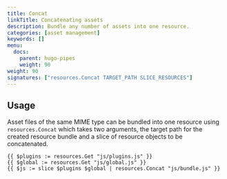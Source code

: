 ```yaml
---
title: Concat
linkTitle: Concatenating assets
description: Bundle any number of assets into one resource.
categories: [asset management]
keywords: []
menu:
  docs:
    parent: hugo-pipes
    weight: 90
weight: 90
signatures: ["resources.Concat TARGET_PATH SLICE_RESOURCES"]
---
```


## Usage

Asset files of the same MIME type can be bundled into one resource using `resources.Concat` which takes two arguments, the target path for the created resource bundle and a slice of resource objects to be concatenated.

```go-html-template
{{ $plugins := resources.Get "js/plugins.js" }}
{{ $global := resources.Get "js/global.js" }}
{{ $js := slice $plugins $global | resources.Concat "js/bundle.js" }}
```
